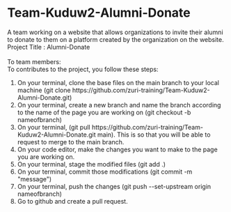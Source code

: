 # Team-Kuduw2-Alumni-Donate

A team working on a website that allows organizations to invite their alumni to donate to them on a platform created by the organization on the website.<br>
Project Title : Alumni-Donate
<br>
<br>
To team members:<br>
To contributes to the project, you follow these steps:<br>
<ol>
  <li>
    On your terminal, clone the base files on the main branch to your local machine (git clone  https://github.com/zuri-training/Team-Kuduw2-Alumni-Donate.git)
  </li>
  <li>
    On your terminal, create a new branch and name the branch according to the name of the page you are working on (git checkout -b nameofbranch)
  </li>
  <li>
    On your terminal, (git pull https://github.com/zuri-training/Team-Kuduw2-Alumni-Donate.git main). This is so that you will be able to request to merge to the main branch.
  </li>
  <li>
    On your code editor, make the changes you want to make to the page you are working on.
  </li>
  <li>
    On your terminal, stage the modified files (git add .)
  </li>
  <li>
    On your terminal, commit those modifications (git commit -m "message")
  </li>
  <li>
    On your terminal, push the changes (git push  --set-upstream origin nameofbranch)
  </li>
  <li>
    Go to github and create a pull request.
  </li>
</ol>
